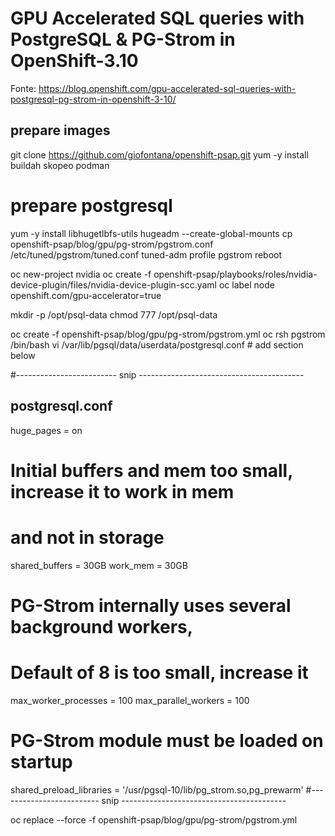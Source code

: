 # GPU Accelerated SQL queries with PostgreSQL & PG-Strom in OpenShift-3.10 
Fonte: https://blog.openshift.com/gpu-accelerated-sql-queries-with-postgresql-pg-strom-in-openshift-3-10/




## prepare images
git clone https://github.com/giofontana/openshift-psap.git
yum -y install buildah skopeo podman

# prepare postgresql
yum -y install libhugetlbfs-utils
hugeadm --create-global-mounts
cp openshift-psap/blog/gpu/pg-strom/pgstrom.conf /etc/tuned/pgstrom/tuned.conf
tuned-adm profile pgstrom
reboot

oc new-project nvidia
oc create -f openshift-psap/playbooks/roles/nvidia-device-plugin/files/nvidia-device-plugin-scc.yaml
oc label node <your-gpu-node> openshift.com/gpu-accelerator=true

mkdir -p /opt/psql-data
chmod 777 /opt/psql-data

oc create -f openshift-psap/blog/gpu/pg-strom/pgstrom.yml
oc rsh pgstrom /bin/bash
vi /var/lib/pgsql/data/userdata/postgresql.conf # add section below

#------------------------- snip -----------------------------------------
## postgresql.conf
huge_pages = on
# Initial buffers and mem too small, increase it to work in mem
# and not in storage
shared_buffers = 30GB
work_mem = 30GB
# PG-Strom internally uses several background workers,
# Default of 8 is too small, increase it
max_worker_processes = 100
max_parallel_workers = 100
# PG-Strom module must be loaded on startup
shared_preload_libraries = '/usr/pgsql-10/lib/pg_strom.so,pg_prewarm'
#------------------------- snip -----------------------------------------

oc replace --force -f openshift-psap/blog/gpu/pg-strom/pgstrom.yml